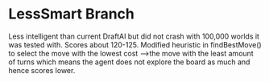 # LessSmart Branch

Less intelligent than current DraftAI but did not crash with 100,000 worlds it was tested with. 
Scores about 120-125. 
Modified heuristic in findBestMove() to select the move with the lowest cost -->the move with the least amount of turns which means the agent does not explore the board as much and hence scores lower. 
